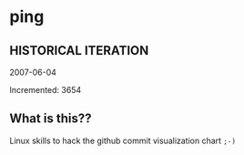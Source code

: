 # ping

## HISTORICAL ITERATION
2007-06-04

Incremented: 3654

## What is this?? 
Linux skills to hack the github commit visualization chart `;-)`
